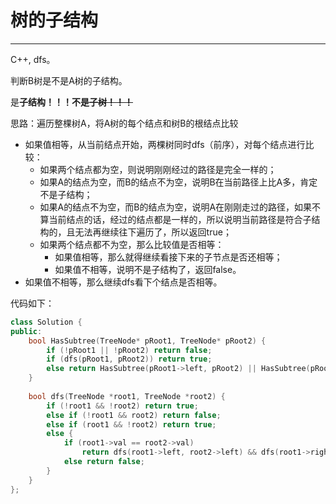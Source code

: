# 树的子结构

---

C++, dfs。

判断B树是不是A树的子结构。

是**子结构！！！**不是**~~子树！！！~~**

思路：遍历整棵树A，将A树的每个结点和树B的根结点比较

- 如果值相等，从当前结点开始，两棵树同时dfs（前序），对每个结点进行比较：
  - 如果两个结点都为空，则说明刚刚经过的路径是完全一样的；
  - 如果A的结点为空，而B的结点不为空，说明B在当前路径上比A多，肯定不是子结构；
  - 如果A的结点不为空，而B的结点为空，说明A在刚刚走过的路径，如果不算当前结点的话，经过的结点都是一样的，所以说明当前路径是符合子结构的，且无法再继续往下遍历了，所以返回true；
  - 如果两个结点都不为空，那么比较值是否相等：
    - 如果值相等，那么就得继续看接下来的子节点是否还相等；
    - 如果值不相等，说明不是子结构了，返回false。
- 如果值不相等，那么继续dfs看下个结点是否相等。

代码如下：

```cpp
class Solution {
public:
    bool HasSubtree(TreeNode* pRoot1, TreeNode* pRoot2) {
        if (!pRoot1 || !pRoot2) return false;
        if (dfs(pRoot1, pRoot2)) return true;
        else return HasSubtree(pRoot1->left, pRoot2) || HasSubtree(pRoot1->right, pRoot2);
    }
    
    bool dfs(TreeNode *root1, TreeNode *root2) {
        if (!root1 && !root2) return true;
        else if (!root1 && root2) return false;
        else if (root1 && !root2) return true;
        else {
            if (root1->val == root2->val) 
                return dfs(root1->left, root2->left) && dfs(root1->right, root2->right);
            else return false;
        }
    }
};
```

